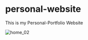 # personal-website
This is my Personal-Portfolio Website


![home_02](https://github.com/anjali80/personal-website/assets/123894313/61e647ce-79f7-48b8-af74-3fa54b7314fe)
